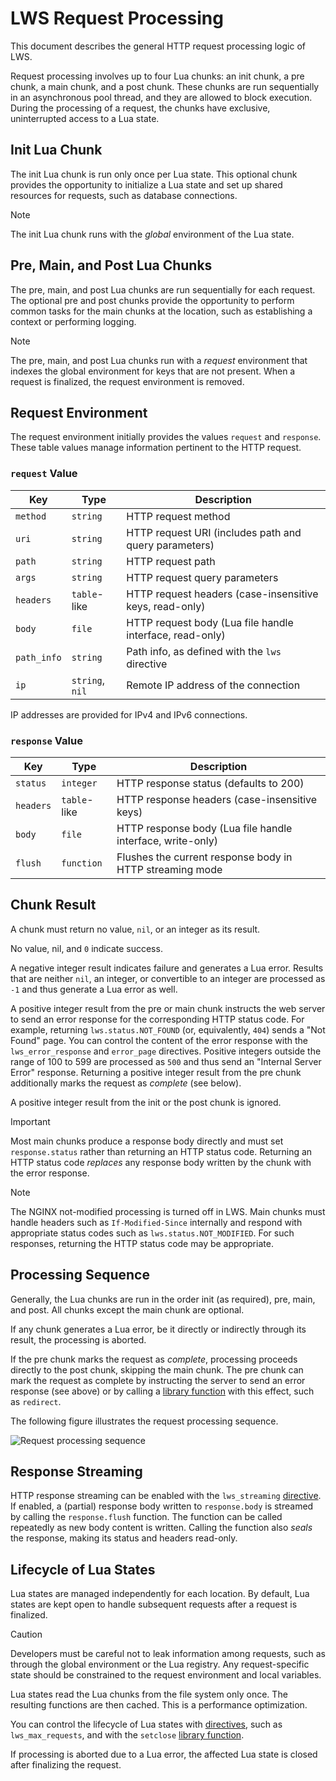 # LWS Request Processing

This document describes the general HTTP request processing logic of LWS.

Request processing involves up to four Lua chunks: an init chunk, a pre chunk, a main chunk, and
a post chunk. These chunks are run sequentially in an asynchronous pool thread, and they are allowed
to block execution. During the processing of a request, the chunks have exclusive, uninterrupted
access to a Lua state.


## Init Lua Chunk

The init Lua chunk is run only once per Lua state. This optional chunk provides the opportunity
to initialize a Lua state and set up shared resources for requests, such as database connections.

> [!NOTE]
> The init Lua chunk runs with the *global* environment of the Lua state.


## Pre, Main, and Post Lua Chunks

The pre, main, and post Lua chunks are run sequentially for each request. The optional pre and
post chunks provide the opportunity to perform common tasks for the main chunks at the location,
such as establishing a context or performing logging.

> [!NOTE]
> The pre, main, and post Lua chunks run with a *request* environment that indexes the global
> environment for keys that are not present. When a request is finalized, the request environment
> is removed.


## Request Environment

The request environment initially provides the values `request` and `response`. These table values
manage information pertinent to the HTTP request.


### `request` Value

| Key | Type | Description |
| --- | --- | --- |
| `method` | `string` | HTTP request method |
| `uri` | `string` | HTTP request URI (includes path and query parameters) |
| `path` | `string` | HTTP request path |
| `args` | `string` | HTTP request query parameters |
| `headers` | `table`-like | HTTP request headers (case-insensitive keys, read-only) |
| `body` | `file` | HTTP request body (Lua file handle interface, read-only) |
| `path_info` | `string` | Path info, as defined with the `lws` directive |
| `ip` | `string`, `nil` | Remote IP address of the connection |

IP addresses are provided for IPv4 and IPv6 connections.


### `response` Value

| Key | Type | Description |
| --- | --- | --- |
| `status` | `integer` | HTTP response status (defaults to 200) |
| `headers` | `table`-like | HTTP response headers (case-insensitive keys) |
| `body` | `file` | HTTP response body (Lua file handle interface, write-only) |
| `flush`| `function` | Flushes the current response body in HTTP streaming mode |


## Chunk Result

A chunk must return no value, `nil`, or an integer as its result.

No value, nil, and `0` indicate success.

A negative integer result indicates failure and generates a Lua error. Results that are neither
`nil`, an integer, or convertible to an integer are processed as `-1` and thus generate a Lua
error as well.

A positive integer result from the pre or main chunk instructs the web server to send an error
response for the corresponding HTTP status code. For example, returning `lws.status.NOT_FOUND`
(or, equivalently, `404`) sends a "Not Found" page. You can control the content of the error
response with the `lws_error_response` and `error_page` directives. Positive integers outside
the range of 100 to 599 are processed as `500` and thus send an "Internal Server Error" response.
Returning a positive integer result from the pre chunk additionally marks the request as
*complete* (see below).

A positive integer result from the init or the post chunk is ignored.

> [!IMPORTANT]
> Most main chunks produce a response body directly and must set `response.status` rather than
> returning an HTTP status code. Returning an HTTP status code *replaces* any response body
> written by the chunk with the error response.

> [!NOTE]
> The NGINX not-modified processing is turned off in LWS. Main chunks must handle headers such as
> `If-Modified-Since` internally and respond with appropriate status codes such as
> `lws.status.NOT_MODIFIED`. For such responses, returning the HTTP status code may be appropriate.


## Processing Sequence

Generally, the Lua chunks are run in the order init (as required), pre, main, and post. All chunks
except the main chunk are optional.

If any chunk generates a Lua error, be it directly or indirectly through its result, the
processing is aborted.

If the pre chunk marks the request as *complete*, processing proceeds directly to the post chunk,
skipping the main chunk. The pre chunk can mark the request as complete by instructing the server
to send an error response (see above) or by calling a [library function](Library.md) with this
effect, such as `redirect`.

The following figure illustrates the request processing sequence.

![Request processing sequence](images/RequestProcessingSequence.svg)


## Response Streaming

HTTP response streaming can be enabled with the `lws_streaming` [directive](Directives.md). If
enabled, a (partial) response body written to `response.body` is streamed by calling the
`response.flush` function. The function can be called repeatedly as new body content is written.
Calling the function also *seals* the response, making its status and headers read-only.


## Lifecycle of Lua States

Lua states are managed independently for each location. By default, Lua states are kept open to
handle subsequent requests after a request is finalized.

> [!CAUTION]
> Developers must be careful not to leak information among requests, such as through the global
> environment or the Lua registry. Any request-specific state should be constrained to the request
> environment and local variables.

Lua states read the Lua chunks from the file system only once. The resulting functions are then
cached. This is a performance optimization.

You can control the lifecycle of Lua states with [directives](Directives.md), such as
`lws_max_requests`, and with the `setclose` [library function](Library.md).

If processing is aborted due to a Lua error, the affected Lua state is closed after finalizing
the request.
